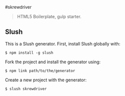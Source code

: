 #skrewdriver

> HTML5 Boilerplate, gulp starter.

## Slush

This is a Slush generator. First, install Slush globally with: 

```
$ npm install -g slush
```

Fork the project and install the generator using:

```
$ npm link path/to/the/generator
```

Create a new project with the generator:
```
$ slush skrewdriver
```